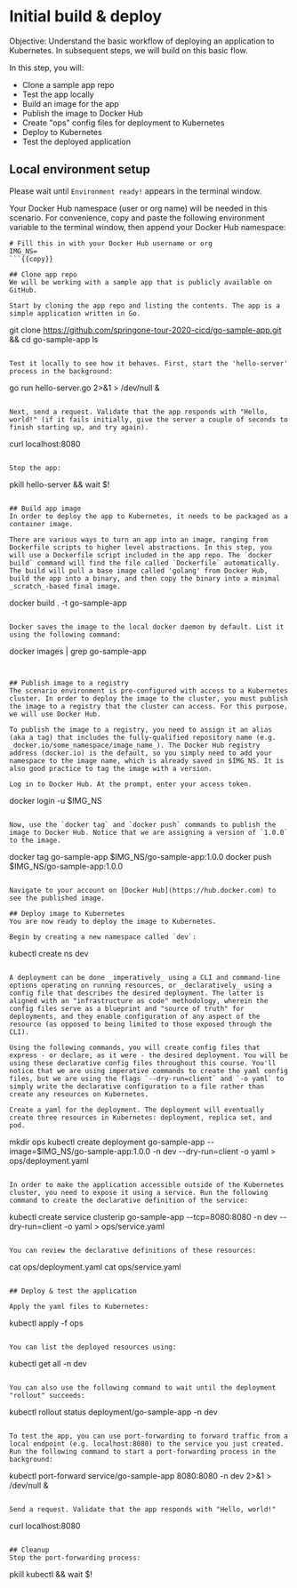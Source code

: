 # Initial build & deploy

Objective:
Understand the basic workflow of deploying an application to Kubernetes. In subsequent steps, we will build on this basic flow.

In this step, you will:
- Clone a sample app repo
- Test the app locally
- Build an image for the app
- Publish the image to Docker Hub
- Create "ops" config files for deployment to Kubernetes
- Deploy to Kubernetes
- Test the deployed application

## Local environment setup
Please wait until `Environment ready!` appears in the terminal window.

Your Docker Hub namespace (user or org name) will be needed in this scenario. For convenience, copy and paste the following environment variable to the terminal window, then append your Docker Hub namespace:

```
# Fill this in with your Docker Hub username or org
IMG_NS=
```{{copy}}

## Clone app repo
We will be working with a sample app that is publicly available on GitHub.

Start by cloning the app repo and listing the contents. The app is a simple application written in Go.

```
git clone https://github.com/springone-tour-2020-cicd/go-sample-app.git && cd go-sample-app
ls
```{{execute}}

Test it locally to see how it behaves. First, start the 'hello-server' process in the background:

```
go run hello-server.go 2>&1 > /dev/null &
```{{execute}}

Next, send a request. Validate that the app responds with "Hello, world!" (if it fails initially, give the server a couple of seconds to finish starting up, and try again).

```
curl localhost:8080
```{{execute}}

Stop the app:

```
pkill hello-server && wait $!
```{{execute}}

## Build app image
In order to deploy the app to Kubernetes, it needs to be packaged as a container image.

There are various ways to turn an app into an image, ranging from Dockerfile scripts to higher level abstractions. In this step, you will use a Dockerfile script included in the app repo. The `docker build` command will find the file called `Dockerfile` automatically. The build will pull a base image called 'golang' from Docker Hub, build the app into a binary, and then copy the binary into a minimal _scratch_-based final image.

```
docker build . -t go-sample-app
```{{execute}}

Docker saves the image to the local docker daemon by default. List it using the following command:

```
docker images | grep go-sample-app
```{{execute}}


## Publish image to a registry
The scenario environment is pre-configured with access to a Kubernetes cluster. In order to deploy the image to the cluster, you must publish the image to a registry that the cluster can access. For this purpose, we will use Docker Hub.

To publish the image to a registry, you need to assign it an alias (aka a tag) that includes the fully-qualified repository name (e.g. _docker.io/some_namespace/image_name_). The Docker Hub registry address (docker.io) is the default, so you simply need to add your namespace to the image name, which is already saved in $IMG_NS. It is also good practice to tag the image with a version.

Log in to Docker Hub. At the prompt, enter your access token.

```
docker login -u $IMG_NS
```{{execute}}

Now, use the `docker tag` and `docker push` commands to publish the image to Docker Hub. Notice that we are assigning a version of `1.0.0` to the image.

```
docker tag go-sample-app $IMG_NS/go-sample-app:1.0.0
docker push $IMG_NS/go-sample-app:1.0.0
```{{execute}}

Navigate to your account on [Docker Hub](https://hub.docker.com) to see the published image.

## Deploy image to Kubernetes
You are now ready to deploy the image to Kubernetes.

Begin by creating a new namespace called `dev`:

```
kubectl create ns dev
```{{execute}}

A deployment can be done _imperatively_ using a CLI and command-line options operating on running resources, or _declaratively_ using a config file that describes the desired deployment. The latter is aligned with an "infrastructure as code" methodology, wherein the config files serve as a blueprint and "source of truth" for deployments, and they enable configuration of any aspect of the resource (as opposed to being limited to those exposed through the CLI).

Using the following commands, you will create config files that express - or declare, as it were - the desired deployment. You will be using these declarative config files throughout this course. You'll notice that we are using imperative commands to create the yaml config files, but we are using the flags `--dry-run=client` and `-o yaml` to simply write the declarative configuration to a file rather than create any resources on Kubernetes.

Create a yaml for the deployment. The deployment will eventually create three resources in Kubernetes: deployment, replica set, and pod.

```
mkdir ops
kubectl create deployment go-sample-app --image=$IMG_NS/go-sample-app:1.0.0 -n dev --dry-run=client -o yaml > ops/deployment.yaml
```{{execute}}

In order to make the application accessible outside of the Kubernetes cluster, you need to expose it using a service. Run the following command to create the declarative definition of the service:

```
kubectl create service clusterip go-sample-app --tcp=8080:8080 -n dev --dry-run=client -o yaml > ops/service.yaml
```{{execute}}

You can review the declarative definitions of these resources:

```
cat ops/deployment.yaml
cat ops/service.yaml
```{{execute}}

## Deploy & test the application

Apply the yaml files to Kubernetes:

```
kubectl apply -f ops
```{{execute}}

You can list the deployed resources using:

```
kubectl get all -n dev
```{{execute}}

You can also use the following command to wait until the deployment "rollout" succeeds:

```
kubectl rollout status deployment/go-sample-app -n dev
```{{execute}}

To test the app, you can use port-forwarding to forward traffic from a local endpoint (e.g. localhost:8080) to the service you just created. Run the following command to start a port-forwarding process in the background:

```
kubectl port-forward service/go-sample-app 8080:8080 -n dev 2>&1 > /dev/null &
```{{execute}}

Send a request. Validate that the app responds with "Hello, world!"

```
curl localhost:8080
```{{execute}}

## Cleanup
Stop the port-forwarding process:

```
pkill kubectl && wait $!
```{{execute}}
